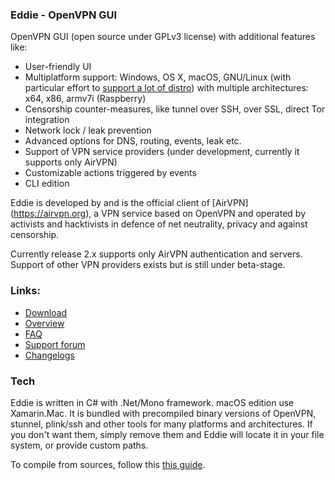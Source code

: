 ### Eddie - OpenVPN GUI

OpenVPN GUI (open source under GPLv3 license) with additional features like:
- User-friendly UI
- Multiplatform support: Windows, OS X, macOS, GNU/Linux (with particular effort to [support a lot of distro](https://airvpn.org/forum/35-client-software-platforms-environments/)) with multiple architectures: x64, x86, armv7i (Raspberry)
- Censorship counter-measures, like tunnel over SSH, over SSL, direct Tor integration
- Network lock / leak prevention
- Advanced options for DNS, routing, events, leak etc.
- Support of VPN service providers (under development, currently it supports only AirVPN)
- Customizable actions triggered by events
- CLI edition

Eddie is developed by and is the official client of [AirVPN] (https://airvpn.org), a VPN service based on OpenVPN and operated by activists and hacktivists in defence of net neutrality, privacy and against censorship.

Currently release 2.x supports only AirVPN authentication and servers. Support of other VPN providers exists but is still under beta-stage.

### Links:

- [Download](https://airvpn.org/enter/)
- [Overview](https://airvpn.org/software/)
- [FAQ](https://airvpn.org/forum/34-client-software/)
- [Support forum](https://eddie.website/support/)
- [Changelogs](https://eddie.website/changelog/?software=client&format=html)

### Tech

Eddie is written in C# with .Net/Mono framework. macOS edition use Xamarin.Mac. It is bundled with precompiled binary versions of OpenVPN, stunnel, plink/ssh and other tools for many platforms and architectures. If you don't want them, simply remove them and Eddie will locate it in your file system, or provide custom paths.

To compile from sources, follow this [this guide](https://airvpn.org/topic/12760-how-can-i-compile-the-source-code/). 
